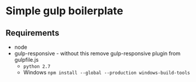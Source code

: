 # Simple gulp boilerplate

## Requirements
 - node
 - gulp-responsive - without this remove gulp-responsive plugin from gulpfile.js
   - `python 2.7` 
   - Windows `npm install --global --production windows-build-tools`